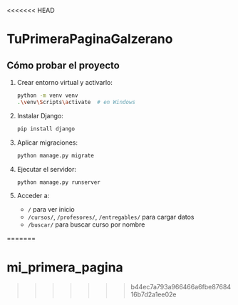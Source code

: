 <<<<<<< HEAD
# TuPrimeraPaginaGalzerano

## Cómo probar el proyecto

1. Crear entorno virtual y activarlo:
   ```bash
   python -m venv venv
   .\venv\Scripts\activate  # en Windows
   ```

2. Instalar Django:
   ```bash
   pip install django
   ```

3. Aplicar migraciones:
   ```bash
   python manage.py migrate
   ```

4. Ejecutar el servidor:
   ```bash
   python manage.py runserver
   ```

5. Acceder a:
   - `/` para ver inicio
   - `/cursos/`, `/profesores/`, `/entregables/` para cargar datos
   - `/buscar/` para buscar curso por nombre

=======
# mi_primera_pagina
>>>>>>> b44ec7a793a966466a6fbe8768416b7d2a1ee02e
